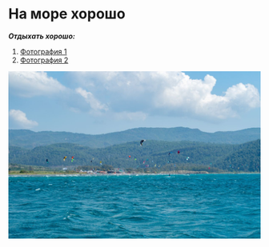 # На море хорошо

**_Отдыхать хорошо:_**
1. [Фотография 1](/img/DSC09892.jpg)
2. [Фотография 2](/img/DSC09892.jpg)

![Фотография 1](img/DSC09892.jpg) 